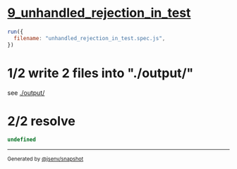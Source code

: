 # [9_unhandled_rejection_in_test](../../test_plan_logs_node.test.mjs#L141)

```js
run({
  filename: "unhandled_rejection_in_test.spec.js",
})
```

# 1/2 write 2 files into "./output/"

see [./output/](./output/)

# 2/2 resolve

```js
undefined
```
---

<sub>
  Generated by <a href="https://github.com/jsenv/core/tree/main/packages/independent/snapshot">@jsenv/snapshot</a>
</sub>